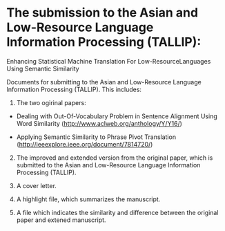 # The submission to the Asian and Low-Resource Language Information Processing (TALLIP):

Enhancing Statistical Machine Translation For Low-ResourceLanguages Using Semantic Similarity


Documents for submitting to the Asian and Low-Resource Language Information Processing (TALLIP). This includes:

1. The two ogirinal papers:

- Dealing with Out-Of-Vocabulary Problem in Sentence Alignment Using Word Similarity (http://www.aclweb.org/anthology/Y/Y16/)

- Applying Semantic Similarity to Phrase Pivot Translation (http://ieeexplore.ieee.org/document/7814720/)

2. The improved and extended version from the original paper, which is submitted to the Asian and Low-Resource Language Information Processing (TALLIP).

3. A cover letter.

4. A highlight file, which summarizes the manuscript.

5. A file which indicates the similarity and difference between the original paper and extened manuscript.
